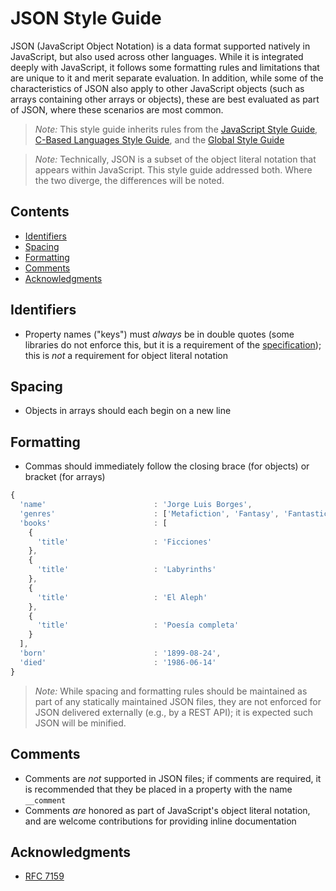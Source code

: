 # JSON Style Guide

JSON (JavaScript Object Notation) is a data format supported natively in JavaScript, but also used across other languages. While it is integrated deeply with JavaScript, it follows some formatting rules and limitations that are unique to it and merit separate evaluation. In addition, while some of the characteristics of JSON also apply to other JavaScript objects (such as arrays containing other arrays or objects), these are best evaluated as part of JSON, where these scenarios are most common.

> *Note:* This style guide inherits rules from the [JavaScript Style Guide](./README.md), [C-Based Languages Style Guide](../README.md), and the [Global Style Guide](../../README.md)

> *Note:* Technically, JSON is a subset of the object literal notation that appears within JavaScript. This style guide addressed both. Where the two diverge, the differences will be noted.

## Contents
- [Identifiers](#identifiers)
- [Spacing](#spacing)
- [Formatting](#formatting)
- [Comments](#comments)
- [Acknowledgments](#acknowledgments)

<!--
- [Language Features](#language-features)
-->

## Identifiers
- Property names ("keys") must *always* be in double quotes (some libraries do not enforce this, but it is a requirement of the [specification](http://tools.ietf.org/html/rfc7159)); this is *not* a requirement for object literal notation

## Spacing
- Objects in arrays should each begin on a new line

## Formatting
- Commas should immediately follow the closing brace (for objects) or bracket (for arrays)

```js
{
  'name'                        : 'Jorge Luis Borges',
  'genres'                      : ['Metafiction', 'Fantasy', 'Fantastical Realism']
  'books'                       : [
    {
      'title'                   : 'Ficciones'
    },
    {
      'title'                   : 'Labyrinths'
    },
    {
      'title'                   : 'El Aleph'
    },
    {
      'title'                   : 'Poesía completa'
    }
  ],
  'born'                        : '1899-08-24',
  'died'                        : '1986-06-14'
}

```

> *Note:* While spacing and formatting rules should be maintained as part of any statically maintained JSON files, they are not enforced for JSON delivered externally (e.g., by a REST API); it is expected such JSON will be minified.

## Comments
- Comments are *not* supported in JSON files; if comments are required, it is recommended that they be placed in a property with the name `__comment`
- Comments *are* honored as part of JavaScript's object literal notation, and are welcome contributions for providing inline documentation

<!--
## Language Features
-->

## Acknowledgments
- [RFC 7159](http://tools.ietf.org/html/rfc7159)